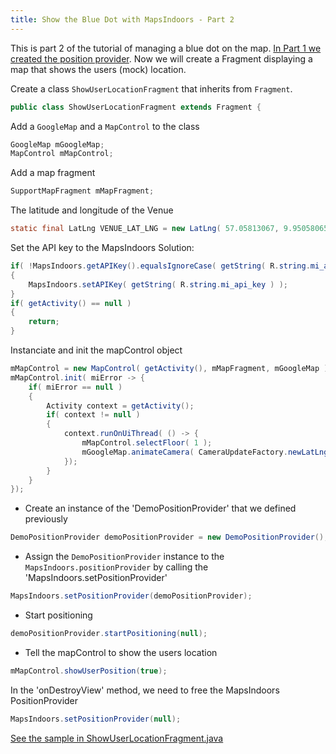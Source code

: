 ```yaml
---
title: Show the Blue Dot with MapsIndoors - Part 2
---
```


This is part 2 of the tutorial of managing a blue dot on the map. [In Part 1 we created the position provider](../showuserlocationdemopositionprovider). Now we will create a Fragment displaying a map that shows the users (mock) location.

Create a class `ShowUserLocationFragment` that inherits from `Fragment`.

```java
public class ShowUserLocationFragment extends Fragment {
```

Add a `GoogleMap` and a `MapControl` to the class

```java
GoogleMap mGoogleMap;
MapControl mMapControl;
```

Add a map fragment

```java
SupportMapFragment mMapFragment;
```

The latitude and longitude of the Venue

```java
static final LatLng VENUE_LAT_LNG = new LatLng( 57.05813067, 9.95058065 );
```

Set the API key to the MapsIndoors Solution:

```java
if( !MapsIndoors.getAPIKey().equalsIgnoreCase( getString( R.string.mi_api_key ) ) )
{
    MapsIndoors.setAPIKey( getString( R.string.mi_api_key ) );
}
if( getActivity() == null )
{
    return;
}
```

Instanciate and init the mapControl object

```java
mMapControl = new MapControl( getActivity(), mMapFragment, mGoogleMap );
mMapControl.init( miError -> {
    if( miError == null )
    {
        Activity context = getActivity();
        if( context != null )
        {
            context.runOnUiThread( () -> {
                mMapControl.selectFloor( 1 );
                mGoogleMap.animateCamera( CameraUpdateFactory.newLatLngZoom( VENUE_LAT_LNG, 20f ) );
            });
        }
    }
});
```

* Create an instance of the 'DemoPositionProvider' that we defined previously

```java
DemoPositionProvider demoPositionProvider = new DemoPositionProvider();
```

* Assign the `DemoPositionProvider` instance to the `MapsIndoors.positionProvider` by calling the 'MapsIndoors.setPositionProvider'

```java
MapsIndoors.setPositionProvider(demoPositionProvider);
```

* Start positioning

```java
demoPositionProvider.startPositioning(null);
```

* Tell the mapControl to show the users location

```java
mMapControl.showUserPosition(true);
```

In the 'onDestroyView' method, we need to free the MapsIndoors PositionProvider

```java
MapsIndoors.setPositionProvider(null);
```

[See the sample in ShowUserLocationFragment.java](https://github.com/MapsIndoors/MapsIndoorsAndroid-Demo-Samples/blob/master/app/src/main/java/com/mapsindoors/showuserLocation/ShowUserLocationFragment.java)
